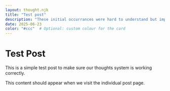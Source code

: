 ```yaml
---
layout: thought.njk
title: "Test post"
description: "These initial occurrances were hard to understand but important to notice."
date: 2025-06-23
color: "#ccc"  # Optional: custom colour for the card
---
```


# Test Post

This is a simple test post to make sure our thoughts system is working correctly.

This content should appear when we visit the individual post page.
